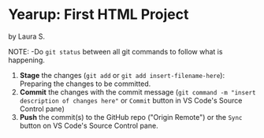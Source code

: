 # Yearup: First HTML Project
by Laura S.


NOTE: -Do `git status` between all git commands to follow what is happening.
1. **Stage** the changes (`git add` or `git add insert-filename-here`): Preparing the changes to be committed.
2. **Commit** the changes with the commit message (`git command -m "insert description of changes here"` or `Commit` button in VS Code's Source Control pane)
3. **Push** the commit(s) to the GitHub repo ("Origin Remote") or the `Sync` button on VS Code's Source Control pane.